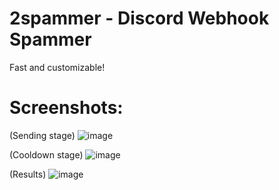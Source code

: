 # 2spammer - Discord Webhook Spammer
Fast and customizable!

# Screenshots:

(Sending stage)
![image](https://github.com/sqlite4/2spammer/assets/156335101/106557d8-b678-44ca-8bc7-3637bad4f3f8)

(Cooldown stage)
![image](https://github.com/sqlite4/2spammer/assets/156335101/4f48e4be-f158-4feb-a817-6576a830a2da)

(Results)
![image](https://github.com/sqlite4/2spammer/assets/156335101/9422b02f-9b61-42f5-aa76-07e86b102fdb)


